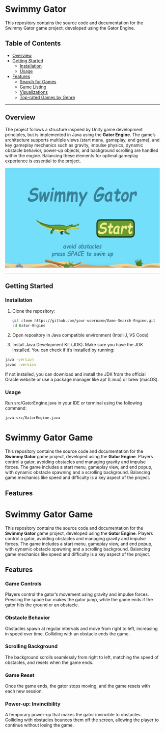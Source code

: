 # Swimmy Gator

This repository contains the source code and documentation for the Swimmy Gator game project, developed using the Gator Engine. 
<h2> Table of Contents </h2>

- [Overview](#overview)
- [Getting Started](#getting-started)
  - [Installation](#installation)
  - [Usage](#usage)
- [Features](#features)
  - [Search for Games](#search-for-games)
  - [Game Listing](#game-listing)
  - [Visualizations](#visualizations)
  - [Top-rated Games by Genre](#top-rated-games-by-genre)


---

## Overview

The project follows a structure inspired by Unity game development principles, but is implemented in Java using the **Gator Engine**. The game’s architecture supports multiple views (start menu, gameplay, end game), and key gameplay mechanics such as gravity, impulse physics, dynamic obstacle behavior, power-up objects, and background scrolling are handled within the engine. Balancing these elements for optimal gameplay experience is essential to the project.

![Menu Image](resources/titlescreenss.png)

---

## Getting Started

### Installation

1. Clone the repository:

   ```bash
   git clone https://github.com/your-username/Game-Search-Engine.git
   cd Gator-Engine
   
3. Open repository in Java compatible environment (IntelliJ, VS Code)

4. Install Java Development Kit (JDK):
Make sure you have the JDK installed. You can check if it’s installed by running:
```bash
java -version
javac -version
```
If not installed, you can download and install the JDK from the official Oracle website or use a package manager like apt (Linux) or brew (macOS).

### Usage
Run src/GatorEngine.java in your IDE or terminal using the following command:

```bash
java src/GatorEngine.java
```

# Swimmy Gator Game

This repository contains the source code and documentation for the **Swimmy Gator** game project, developed using the **Gator Engine**. Players control a gator, avoiding obstacles and managing gravity and impulse forces. The game includes a start menu, gameplay view, and end popup, with dynamic obstacle spawning and a scrolling background. Balancing game mechanics like speed and difficulty is a key aspect of the project.

## Features

# Swimmy Gator Game

This repository contains the source code and documentation for the **Swimmy Gator** game project, developed using the **Gator Engine**. Players control a gator, avoiding obstacles and managing gravity and impulse forces. The game includes a start menu, gameplay view, and end popup, with dynamic obstacle spawning and a scrolling background. Balancing game mechanics like speed and difficulty is a key aspect of the project.

## Features

### Game Controls
Players control the gator’s movement using gravity and impulse forces. Pressing the space bar makes the gator jump, while the game ends if the gator hits the ground or an obstacle.

### Obstacle Behavior
Obstacles spawn at regular intervals and move from right to left, increasing in speed over time. Colliding with an obstacle ends the game.

### Scrolling Background
The background scrolls seamlessly from right to left, matching the speed of obstacles, and resets when the game ends.

### Game Reset
Once the game ends, the gator stops moving, and the game resets with each new session.

### Power-up: Invincibility
A temporary power-up that makes the gator invincible to obstacles. Colliding with obstacles bounces them off the screen, allowing the player to continue without losing the game.

